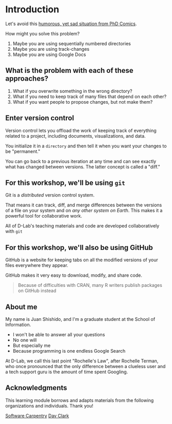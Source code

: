 # Introduction

Let's avoid this [humorous, yet sad situation from PhD
Comics](http://www.phdcomics.com/comics/archive.php?comicid=1531).

How might you solve this problem?

1. Maybe you are using sequentially numbered directories
2. Maybe you are using track-changes
3. Maybe you are using Google Docs

## What is the problem with each of these approaches?

1. What if you overwrite something in the wrong directory?
2. What if you need to keep track of many files that depend on each other?
3. What if you want people to propose changes, but not make them?

## Enter version control

Version control lets you offload the work of keeping track of everything
related to a project, including documents, visualizations, and data.

You initialize it in a `directory` and then tell it when you want your
changes to be "permanent."

You can go back to a previous iteration at any time and can see exactly what
has changed between versions. The latter concept is called a "diff."

## For this workshop, we'll be using `git`

Git is a *distributed* version control system.

That means it can track, diff, and merge differences between the versions of a
file on your system and on *any other system on Earth*. This makes it a
powerful tool for collaborative work.


All of D-Lab's teaching materials and code are developed collaboratively with
`git`


## For this workshop, we'll also be using GitHub

GitHub is a website for keeping tabs on all the modified versions of your files
everywhere they appear.

GitHub makes it very easy to download, modify, and share code.

> Because of difficulties with CRAN, many R writers publish packages on GitHub
instead

## About me

My name is Juan Shishido, and I'm a graduate student at the School of
Information.

* I won't be able to answer all your questions
* No one will
* But especially me
* Because programming is one endless Google Search

At D-Lab, we call this last point "Rochelle's Law", after Rochelle Terman,
who once pronounced that the only difference between a clueless user and a tech
support guru is the amount of time spent Googling.


## Acknowledgments

This learning module borrows and adapts materials from the following
organizations and individuals. Thank you!

[Software Carpentry](https://github.com/swcarpentry/git-novice)
[Dav Clark](https://github.com/davclark/git-fundamentals)
